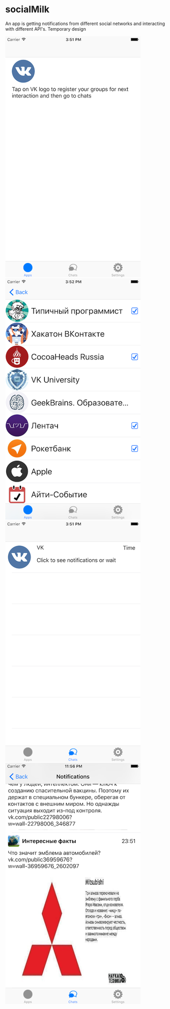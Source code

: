 # socialMilk
An app is getting notifications from different social networks and interacting with different API's.
Temporary design


![alt tag](https://github.com/Kirillzzy/socialMilk/blob/master/apps.png)
![alt tag](https://github.com/Kirillzzy/socialMilk/blob/master/groups.png)
![alt tag](https://github.com/Kirillzzy/socialMilk/blob/master/chats.png)
![alt tag](https://github.com/Kirillzzy/socialMilk/blob/master/notifications.png)
